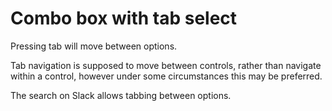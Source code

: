 # Combo box with tab select

Pressing tab will move between options.

Tab navigation is supposed to move between controls, rather than navigate within a control,
however under some circumstances this may be preferred.

The search on Slack allows tabbing between options.
